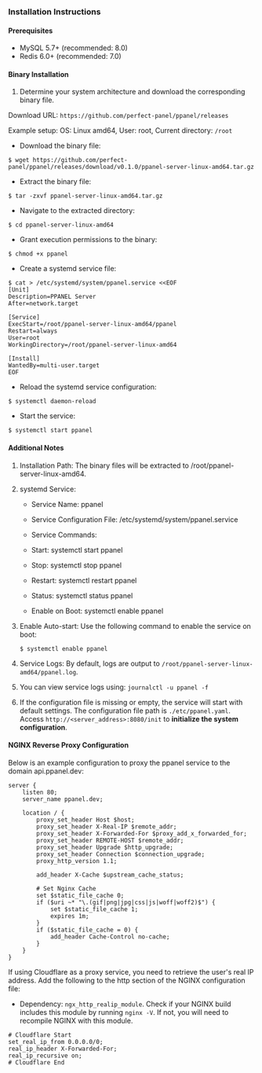 ### Installation Instructions

#### Prerequisites
- MySQL 5.7+ (recommended: 8.0)
- Redis 6.0+ (recommended: 7.0)

#### Binary Installation

1. Determine your system architecture and download the corresponding binary file.

Download URL: `https://github.com/perfect-panel/ppanel/releases`

Example setup: OS: Linux amd64, User: root, Current directory: `/root`

- Download the binary file:

```shell
$ wget https://github.com/perfect-panel/ppanel/releases/download/v0.1.0/ppanel-server-linux-amd64.tar.gz
```

- Extract the binary file:

```shell
$ tar -zxvf ppanel-server-linux-amd64.tar.gz
```

- Navigate to the extracted directory:

```shell
$ cd ppanel-server-linux-amd64
```

- Grant execution permissions to the binary:

```shell
$ chmod +x ppanel
```

- Create a systemd service file:

```shell
$ cat > /etc/systemd/system/ppanel.service <<EOF
[Unit]
Description=PPANEL Server
After=network.target

[Service]
ExecStart=/root/ppanel-server-linux-amd64/ppanel
Restart=always
User=root
WorkingDirectory=/root/ppanel-server-linux-amd64

[Install]
WantedBy=multi-user.target
EOF
```

- Reload the systemd service configuration:

```shell
$ systemctl daemon-reload
```
- Start the service:

```shell
$ systemctl start ppanel
```

#### Additional Notes

1. Installation Path: The binary files will be extracted to /root/ppanel-server-linux-amd64.

2. systemd Service:
   - Service Name: ppanel
   
   - Service Configuration File: /etc/systemd/system/ppanel.service
   
   - Service Commands:
   
   - Start: systemctl start ppanel
   
   - Stop: systemctl stop ppanel
   
   - Restart: systemctl restart ppanel
   
   - Status: systemctl status ppanel
   
   - Enable on Boot: systemctl enable ppanel

3. Enable Auto-start: Use the following command to enable the service on boot:
    ```shell
    $ systemctl enable ppanel
    ```
4. Service Logs: By default, logs are output to `/root/ppanel-server-linux-amd64/ppanel.log`.

5. You can view service logs using: `journalctl -u ppanel -f`
6. If the configuration file is missing or empty, the service will start with default settings. The configuration file path is `./etc/ppanel.yaml`. Access `http://<server_address>:8080/init` to **initialize the system configuration**.

#### NGINX Reverse Proxy Configuration

Below is an example configuration to proxy the ppanel service to the domain api.ppanel.dev:

```nginx
server {
    listen 80;
    server_name ppanel.dev;

    location / {
        proxy_set_header Host $host;
        proxy_set_header X-Real-IP $remote_addr;
        proxy_set_header X-Forwarded-For $proxy_add_x_forwarded_for;
        proxy_set_header REMOTE-HOST $remote_addr;
        proxy_set_header Upgrade $http_upgrade;
        proxy_set_header Connection $connection_upgrade;
        proxy_http_version 1.1;
        
        add_header X-Cache $upstream_cache_status;
        
        # Set Nginx Cache
        set $static_file_cache 0;
        if ($uri ~* "\.(gif|png|jpg|css|js|woff|woff2)$") {
            set $static_file_cache 1;
            expires 1m;
        }
        if ($static_file_cache = 0) {
            add_header Cache-Control no-cache;
        }
    }
}
```

If using Cloudflare as a proxy service, you need to retrieve the user's real IP address. Add the following to the http section of the NGINX configuration file:

- Dependency: `ngx_http_realip_module`. Check if your NGINX build includes this module by running `nginx -V`. If not, you will need to recompile NGINX with this module.

```nginx
# Cloudflare Start
set_real_ip_from 0.0.0.0/0;
real_ip_header X-Forwarded-For;
real_ip_recursive on;
# Cloudflare End
```